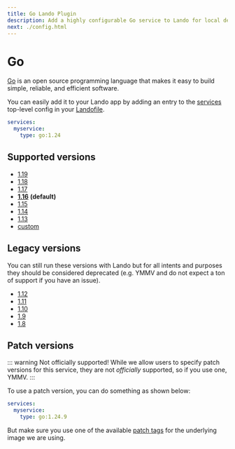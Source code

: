 ```yaml
---
title: Go Lando Plugin
description: Add a highly configurable Go service to Lando for local development with all the power of Docker and Docker Compose.
next: ./config.html
---
```


# Go

[Go](https://go.dev/) is an open source programming language that makes it easy to build simple, reliable, and efficient software.

You can easily add it to your Lando app by adding an entry to the [services](https://docs.lando.dev/services/lando-3.html) top-level config in your [Landofile](https://docs.lando.dev/).

```yaml
services:
  myservice:
    type: go:1.24
```

## Supported versions

*   [1.19](https://hub.docker.com/_/golang/)
*   [1.18](https://hub.docker.com/_/golang/)
*   [1.17](https://hub.docker.com/_/golang/)
*   **[1.16](https://hub.docker.com/_/golang/)** **(default)**
*   [1.15](https://hub.docker.com/_/golang/)
*   [1.14](https://hub.docker.com/_/golang/)
*   [1.13](https://hub.docker.com/_/golang/)
*   [custom](https://docs.lando.dev/services/lando-3.html#overrides)

## Legacy versions

You can still run these versions with Lando but for all intents and purposes they should be considered deprecated (e.g. YMMV and do not expect a ton of support if you have an issue).

*   [1.12](https://hub.docker.com/_/golang/)
*   [1.11](https://hub.docker.com/_/golang/)
*   [1.10](https://hub.docker.com/_/golang/)
*   [1.9](https://hub.docker.com/_/golang/)
*   [1.8](https://hub.docker.com/_/golang/)

## Patch versions

::: warning Not officially supported!
While we allow users to specify patch versions for this service, they are not *officially* supported, so if you use one, YMMV.
:::

To use a patch version, you can do something as shown below:

```yaml
services:
  myservice:
    type: go:1.24.9
```

But make sure you use one of the available [patch tags](https://hub.docker.com/_/golang/tags/) for the underlying image we are using.

